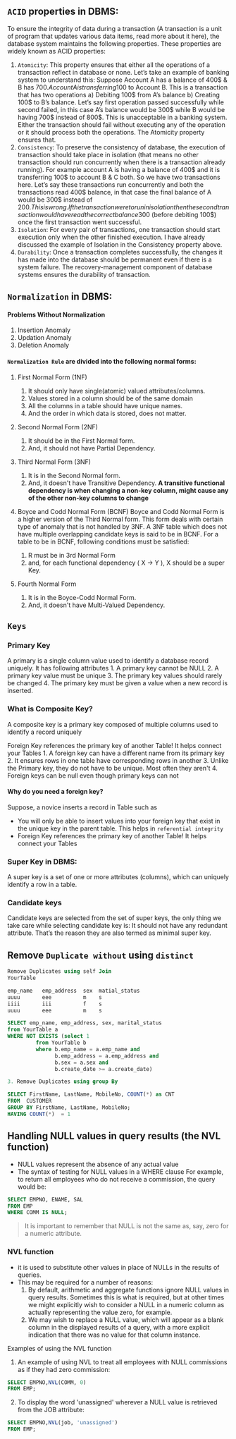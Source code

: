 

## `ACID` properties in DBMS:
To ensure the integrity of data during a transaction (A transaction is a unit of program that updates various data items, read more about it here), the database system maintains the following properties. These properties are widely known as ACID properties:
1. `Atomicity`: This property ensures that either all the operations of a transaction reflect in database or none. Let’s take an example of banking system to understand this: Suppose Account A has a balance of 400$ & B has 700$. Account A is transferring 100$ to Account B. This is a transaction that has two operations a) Debiting 100$ from A’s balance b) Creating 100$ to B’s balance. Let’s say first operation passed successfully while second failed, in this case A’s balance would be 300$ while B would be having 700$ instead of 800$. This is unacceptable in a banking system. Either the transaction should fail without executing any of the operation or it should process both the operations. The Atomicity property ensures that.
2. `Consistency`: To preserve the consistency of database, the execution of transaction should take place in isolation (that means no other transaction should run concurrently when there is a transaction already running). For example account A is having a balance of 400$ and it is transferring 100$ to account B & C both. So we have two transactions here. Let’s say these transactions run concurrently and both the transactions read 400$ balance, in that case the final balance of A would be 300$ instead of 200$. This is wrong. If the transaction were to run in isolation then the second transaction would have read the correct balance 300$ (before debiting 100$) once the first transaction went successful.
3. `Isolation`: For every pair of transactions, one transaction should start execution only when the other finished execution. I have already discussed the example of Isolation in the Consistency property above.
4. `Durability`: Once a transaction completes successfully, the changes it has made into the database should be permanent even if there is a system failure. The recovery-management component of database systems ensures the durability of transaction.



## `Normalization` in DBMS:
#### Problems Without Normalization
1. Insertion Anomaly
2. Updation Anomaly
3. Deletion Anomaly


#### `Normalization Rule` are divided into the following normal forms:
1. First Normal Form (1NF)
    1. It should only have single(atomic) valued attributes/columns.
    2. Values stored in a column should be of the same domain
    3. All the columns in a table should have unique names.
    4. And the order in which data is stored, does not matter.

2. Second Normal Form (2NF)
    1. It should be in the First Normal form.
    2. And, it should not have Partial Dependency.

3. Third Normal Form (3NF)
    1. It is in the Second Normal form.
    2. And, it doesn't have Transitive Dependency.
    **A transitive functional dependency is when changing a non-key column, might cause any of the other non-key columns to change**

4. Boyce and Codd Normal Form (BCNF)
Boyce and Codd Normal Form is a higher version of the Third Normal form. This form deals with certain type of anomaly that is not handled by 3NF. A 3NF table which does not have multiple overlapping candidate keys is said to be in BCNF. For a table to be in BCNF, following conditions must be satisfied:
    1. R must be in 3rd Normal Form
    2. and, for each functional dependency ( X → Y ), X should be a super Key.


5. Fourth Normal Form
    1. It is in the Boyce-Codd Normal Form.
    2. And, it doesn't have Multi-Valued Dependency.



## `Keys`
### Primary Key
A primary is a single column value used to identify a database record uniquely. 
It has following attributes
    1. A primary key cannot be NULL
    2. A primary key value must be unique
    3. The primary key values should rarely be changed
    4. The primary key must be given a value when a new record is inserted.

### What is Composite Key?
A composite key is a primary key composed of multiple columns used to identify a record uniquely 

Foreign Key references the primary key of another Table! It helps connect your Tables
    1. A foreign key can have a different name from its primary key
    2. It ensures rows in one table have corresponding rows in another
    3. Unlike the Primary key, they do not have to be unique. Most often they aren't
    4. Foreign keys can be null even though primary keys can not 

#### Why do you need a foreign key?
Suppose, a novice inserts a record in Table such as
- You will only be able to insert values into your foreign key that exist in the unique key in the parent table. This helps in `referential integrity`
- Foreign Key references the primary key of another Table! It helps connect your Tables

### Super Key in DBMS: 
A super key is a set of one or more attributes (columns), which can uniquely identify a row in a table.

### Candidate keys
Candidate keys are selected from the set of super keys, the only thing we take care while selecting candidate key is: It should not have any redundant attribute. That’s the reason they are also termed as minimal super key.


## Remove `Duplicate without` using `distinct`
```sql
Remove Duplicates using self Join
YourTable

emp_name   emp_address  sex  matial_status  
uuuu       eee          m    s
iiii       iii          f    s
uuuu       eee          m    s

SELECT emp_name, emp_address, sex, marital_status
from YourTable a
WHERE NOT EXISTS (select 1 
         from YourTable b
         where b.emp_name = a.emp_name and
               b.emp_address = a.emp_address and
               b.sex = a.sex and
               b.create_date >= a.create_date)

3. Remove Duplicates using group By

SELECT FirstName, LastName, MobileNo, COUNT(*) as CNT
FROM  CUSTOMER
GROUP BY FirstName, LastName, MobileNo;
HAVING COUNT(*)  = 1
```


## Handling NULL values in query results (the NVL function)
- NULL values represent the absence of any actual value
- The syntax of testing for NULL values in a WHERE clause
For example, to return all employees who do not receive a commission, the query would be:
```sql
SELECT EMPNO, ENAME, SAL
FROM EMP
WHERE COMM IS NULL;
```

> It is important to remember that NULL is not the same as, say, zero for a numeric attribute.

### NVL function
- it is used to substitute other values in place of NULLs in the results of queries. 
- This may be required for a number of reasons:
    1. By default, arithmetic and aggregate functions ignore NULL values in query results. Sometimes this is what is required, but at other times we might explicitly wish to consider a NULL in a numeric column as actually representing the value zero, for example.
    2. We may wish to replace a NULL value, which will appear as a blank column in the displayed results of a query, with a more explicit indication that there was no value for that column instance.

Examples of using the NVL function

1. An example of using NVL to treat all employees with NULL commissions as if they had zero commission:
```sql
SELECT EMPNO,NVL(COMM, 0)
FROM EMP;
```

2. To display the word 'unassigned' wherever a NULL value is retrieved from the JOB attribute:
```sql
SELECT EMPNO,NVL(job, 'unassigned')
FROM EMP;
```